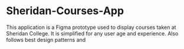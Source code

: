 # Sheridan-Courses-App
This application is a Figma prototype used to display courses taken at Sheridan College. It is simplified for any user age and experience. Also follows best design patterns and  
